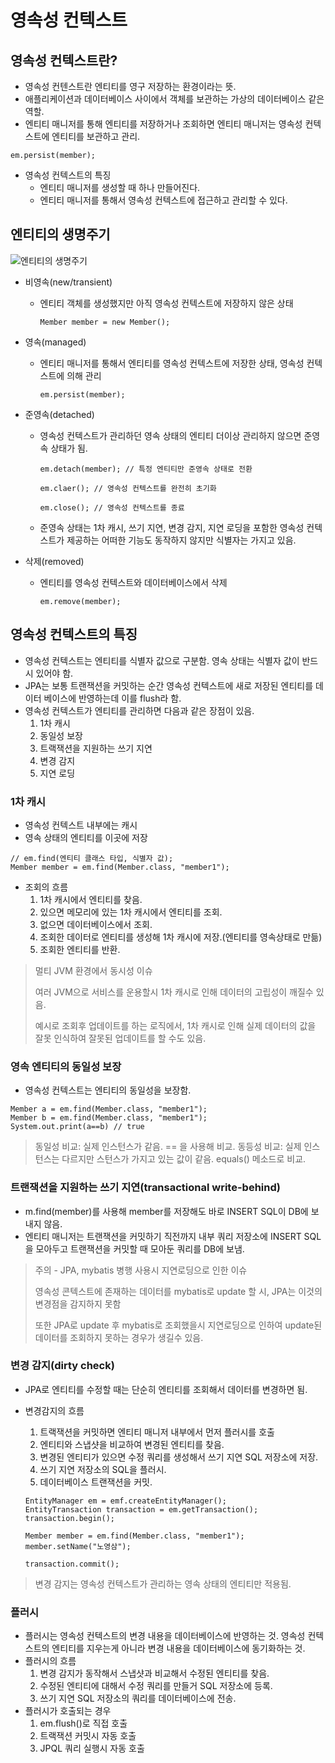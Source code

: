 # 영속성 컨텍스트

## 영속성 컨텍스트란?

- 영속성 컨텐스트란 엔티티를 영구 저장하는 환경이라는 뜻.
- 애플리케이션과 데이터베이스 사이에서 객체를 보관하는 가상의 데이터베이스 같은 역할.
- 엔티티 매니저를 통해 엔티티를 저장하거나 조회하면 엔티티 매니저는 영속성 컨텍스트에 엔티티를 보관하고 관리.

```
em.persist(member);
```

- 영속성 컨텍스트의 특징
  - 엔티티 매니저를 생성할 때 하나 만들어진다.
  - 엔티티 매니저를 통해서 영속성 컨텍스트에 접근하고 관리할 수 있다.

## 엔티티의 생명주기

![엔티티의 생명주기](https://media.vlpt.us/images/neptunes032/post/ecd3b113-862f-4158-a208-e1eeec92d61d/image.png)

- 비영속(new/transient)
  - 엔티티 객체를 생성했지만 아직 영속성 컨텍스트에 저장하지 않은 상태
    ```
    Member member = new Member();
    ```
- 영속(managed)
  - 엔티티 매니저를 통해서 엔티티를 영속성 컨텍스트에 저장한 상태, 영속성 컨텍스트에 의해 관리
    ```
    em.persist(member);
    ```
- 준영속(detached)

  - 영속성 컨텍스트가 관리하던 영속 상태의 엔티티 더이상 관리하지 않으면 준영속 상태가 됨.

    ```
    em.detach(member); // 특정 엔티티만 준영속 상태로 전환

    em.claer(); // 영속성 컨텍스트를 완전히 초기화

    em.close(); // 영속성 컨텍스트를 종료
    ```

  - 준영속 상태는 1차 캐시, 쓰기 지연, 변경 감지, 지연 로딩을 포함한 영속성 컨텍스트가 제공하는 어떠한 기능도 동작하지 않지만 식별자는 가지고 있음.

- 삭제(removed)
  - 엔티티를 영속성 컨텍스트와 데이터베이스에서 삭제
    ```
    em.remove(member);
    ```

## 영속성 컨텍스트의 특징

- 영속성 컨텍스트는 엔티티를 식별자 값으로 구분함. 영속 상태는 식별자 값이 반드시 있어야 함.
- JPA는 보통 트랜잭션을 커밋하는 순간 영속성 컨텍스트에 새로 저장된 엔티티를 데이터 베이스에 반영하는데 이를 flush라 함.
- 영속성 컨텍스트가 엔티티를 관리하면 다음과 같은 장점이 있음.
  1. 1차 캐시
  2. 동일성 보장
  3. 트랙잭션을 지원하는 쓰기 지연
  4. 변경 감지
  5. 지연 로딩

### 1차 캐시

- 영속성 컨텍스트 내부에는 캐시
- 영속 상태의 엔티티를 이곳에 저장

```
// em.find(엔티티 클래스 타입, 식별자 값);
Member member = em.find(Member.class, "member1");
```

- 조회의 흐름
  1. 1차 캐시에서 엔티티를 찾음.
  2. 있으면 메모리에 있는 1차 캐시에서 엔티티를 조회.
  3. 없으면 데이터베이스에서 조회.
  4. 조회한 데이터로 엔티티를 생성해 1차 캐시에 저장.(엔티티를 영속상태로 만듦)
  5. 조회한 엔티티를 반환.

> 멀티 JVM 환경에서 동시성 이슈
>
> 여러 JVM으로 서비스를 운용할시 1차 캐시로 인해 데이터의 고립성이 깨질수 있음.
>
> 예시로 조회후 업데이트를 하는 로직에서, 1차 캐시로 인해 실제 데이터의 값을 잘못 인식하여 잘못된 업데이트를 할 수도 있음.

### 영속 엔티티의 동일성 보장

- 영속성 컨텍스트는 엔티티의 동일성을 보장함.

```
Member a = em.find(Member.class, "member1");
Member b = em.find(Member.class, "member1");
System.out.print(a==b) // true
```

> 동일성 비교: 실제 인스턴스가 같음. == 을 사용해 비교.
> 동등성 비교: 실제 인스턴스는 다르지만 스턴스가 가지고 있는 값이 같음. equals() 메소드로 비교.

### 트랜잭션을 지원하는 쓰기 지연(transactional write-behind)

- m.find(member)를 사용해 member를 저장해도 바로 INSERT SQL이 DB에 보내지 않음.
- 엔티티 매니저는 트랜잭션을 커밋하기 직전까지 내부 쿼리 저장소에 INSERT SQL을 모아두고 트랜잭션을 커밋할 때 모아둔 쿼리를 DB에 보냄.

> 주의 - JPA, mybatis 병행 사용시 지연로딩으로 인한 이슈
>
> 영속성 콘텍스트에 존재하는 데이터를 mybatis로 update 할 시, JPA는 이것의 변경점을 감지하지 못함
>
> 또한 JPA로 update 후 mybatis로 조회했을시 지연로딩으로 인하여 update된 데이터를 조회하지 못하는 경우가 생길수 있음.

### 변경 감지(dirty check)

- JPA로 엔티티를 수정할 때는 단순히 엔티티를 조회해서 데이터를 변경하면 됨.
- 변경감지의 흐름

  1. 트랙잭션을 커밋하면 엔티티 매니저 내부에서 먼저 플러시를 호출
  2. 엔티티와 스냅샷을 비교하여 변경된 엔티티를 찾음.
  3. 변경된 엔티티가 있으면 수정 쿼리를 생성해서 쓰기 지연 SQL 저장소에 저장.
  4. 쓰기 지연 저장소의 SQL을 플러시.
  5. 데이터베이스 트랜잭션을 커밋.

  ```
  EntityManager em = emf.createEntityManager();
  EntityTransaction transaction = em.getTransaction();
  transaction.begin();

  Member member = em.find(Member.class, "member1");
  member.setName("노영삼");

  transaction.commit();
  ```

> 변경 감지는 영속성 컨텍스트가 관리하는 영속 상태의 엔티티만 적용됨.

### 플러시

- 플러시는 영속성 컨텍스트의 변경 내용을 데이터베이스에 반영하는 것. 영속성 컨텍스트의 엔티티를 지우는게 아니라 변경 내용을 데이터베이스에 동기화하는 것.
- 플러시의 흐름
  1. 변경 감지가 동작해서 스냅샷과 비교해서 수정된 엔티티를 찾음.
  2. 수정된 엔티티에 대해서 수정 쿼리를 만들거 SQL 저장소에 등록.
  3. 쓰기 지연 SQL 저장소의 쿼리를 데이터베이스에 전송.
- 플러시가 호출되는 경우
  1. em.flush()로 직접 호출
  2. 트랙잭션 커밋시 자동 호출
  3. JPQL 쿼리 실행시 자동 호출
